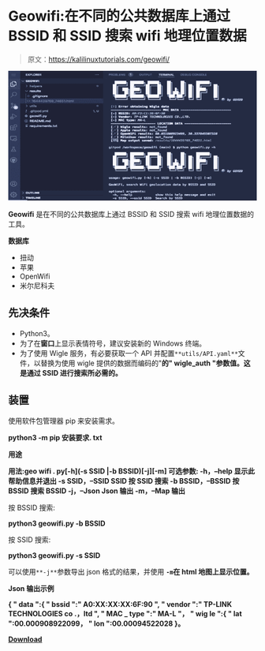 # Geowifi:在不同的公共数据库上通过 BSSID 和 SSID 搜索 wifi 地理位置数据

> 原文：<https://kalilinuxtutorials.com/geowifi/>

[![](img//3488b7ed5eabe618ef4d663995a4babf.png)](https://blogger.googleusercontent.com/img/b/R29vZ2xl/AVvXsEg0j8uW66TW1SzkJaxhCr0eHEvksYUFXnl0Dim36hZ9BV1k4ru8BZGineAiqbGa7Z28i8mT63iodNpNSJFQdEDQYd3zFnjSlVkJfqlPHcDuvxO1YRBq5gr6pVpNNx0XgVfURdgxF3RMDgHiKL1NjDOXpj6Y56sPLP_VPfcq9cFIB1gVfVa2-2kHEn7j/s728/FLLtmsPWQAswtMH.png)

**Geowifi** 是在不同的公共数据库上通过 BSSID 和 SSID 搜索 wifi 地理位置数据的工具。

**数据库**

*   扭动
*   苹果
*   OpenWifi
*   米尔尼科夫

## 先决条件

*   Python3。
*   为了在**窗口**上显示表情符号，建议安装新的 Windows 终端。
*   为了使用 Wigle 服务，有必要获取一个 API 并配置`**utils/API.yaml**`文件，以替换为使用 wigle 提供的数据而编码的"**的" **wigle_auth** "参数值。**这是通过 SSID** 进行搜索所必需的。**

## 装置

使用软件包管理器 pip 来安装需求。

**python3 -m pip 安装要求. txt**

**用途**

**用法:geo wifi . py[-h](-s SSID |-b BSSID)[-j][-m]
可选参数:
-h，–help 显示此帮助信息并退出
-s SSID，–SSID SSID 按 SSID 搜索
-b BSSID，–BSSID 按 BSSID 搜索 BSSID
-j，–Json Json 输出
-m，–Map 输出**

按 BSSID 搜索:

**python3 geowifi.py -b BSSID**

按 SSID 搜索:

**python3 geowifi.py -s SSID**

可以使用`**-j**`参数导出 json 格式的结果，并使用 **`-m`在 html 地图上显示位置。**

**Json 输出示例**

**{
" data ":{
" bssid ":" A0:XX:XX:XX:6F:90 ",
" vendor ":" TP-LINK TECHNOLOGIES co .，ltd ",
" MAC _ type ":" MA-L "，
" wig le ":{
" lat ":00.000908922099，
" lon ":00.00094522028
}。**

[**Download**](https://github.com/GONZOsint/geowifi)